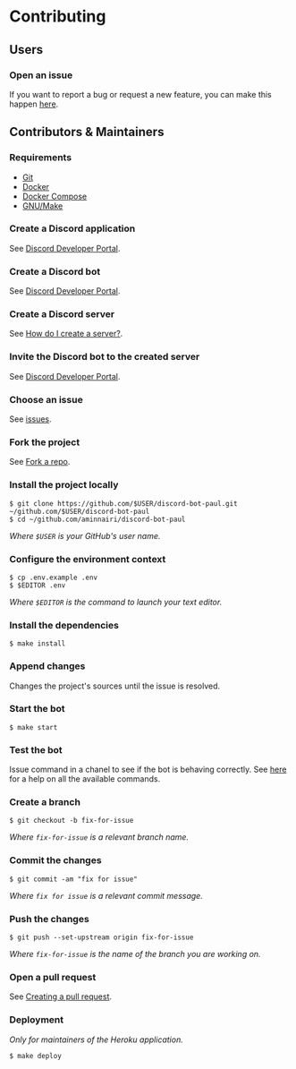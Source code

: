 # Contributing

## Users

### Open an issue

If you want to report a bug or request a new feature, you can make this happen [here](./issues).

## Contributors & Maintainers

### Requirements

- [Git](https://git-scm.com/)
- [Docker](https://www.docker.com/)
- [Docker Compose](https://docs.docker.com/compose/)
- [GNU/Make](https://docs.docker.com/compose/)

### Create a Discord application

See [Discord Developer Portal](https://discord.com/developers/applications).

### Create a Discord bot

See [Discord Developer Portal](https://discord.com/developers/applications).

### Create a Discord server

See [How do I create a server?](https://support.discord.com/hc/en-us/articles/204849977-How-do-I-create-a-server-).

### Invite the Discord bot to the created server

See [Discord Developer Portal](https://discord.com/developers/applications).

### Choose an issue

See [issues](./issues).

### Fork the project

See [Fork a repo](https://support.discord.com/hc/en-us/articles/204849977-How-do-I-create-a-server-).

### Install the project locally

```console
$ git clone https://github.com/$USER/discord-bot-paul.git ~/github.com/$USER/discord-bot-paul
$ cd ~/github.com/aminnairi/discord-bot-paul
```

*Where `$USER` is your GitHub's user name.*

### Configure the environment context

```console
$ cp .env.example .env
$ $EDITOR .env
```

*Where `$EDITOR` is the command to launch your text editor.*

### Install the dependencies

```console
$ make install
```

### Append changes

Changes the project's sources until the issue is resolved.

### Start the bot

```console
$ make start
```

### Test the bot

Issue command in a chanel to see if the bot is behaving correctly. See [here](../) for a help on all the available commands.

### Create a branch

```console
$ git checkout -b fix-for-issue
```

*Where `fix-for-issue` is a relevant branch name.*

### Commit the changes

```console
$ git commit -am "fix for issue"
```

*Where `fix for issue` is a relevant commit message.*

### Push the changes

```console
$ git push --set-upstream origin fix-for-issue
```

*Where `fix-for-issue` is the name of the branch you are working on.*

### Open a pull request

See [Creating a pull request](https://docs.github.com/en/github/collaborating-with-issues-and-pull-requests/creating-a-pull-request).

### Deployment

*Only for maintainers of the Heroku application.*

```console
$ make deploy
```
